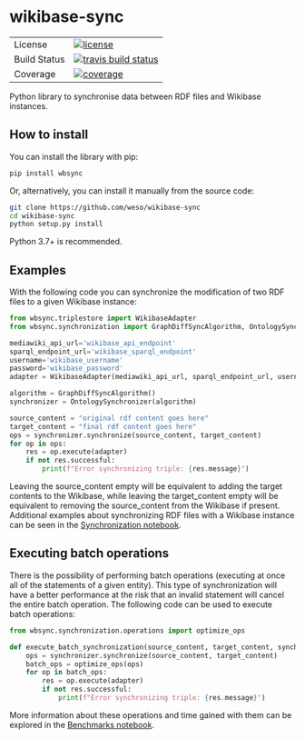 # wikibase-sync
<table>
<tr>
  <td>License</td>
  <td>
    <a href="https://github.com/weso/wikibase-sync/blob/master/LICENSE">
    <img src="https://img.shields.io/github/license/weso/wikibase-sync" alt="license" />
    </a>
</td>
</tr>
<tr>
  <td>Build Status</td>
  <td>
    <a href="https://travis-ci.com/weso/wikibase-sync">
    <img src="https://travis-ci.com/weso/wikibase-sync.svg?branch=master" alt="travis build status" />
    </a>
  </td>
</tr>
<tr>
  <td>Coverage</td>
  <td>
    <a href="https://codecov.io/gh/weso/wikibase-sync">
    <img src="https://codecov.io/gh/weso/wikibase-sync/branch/master/graph/badge.svg" alt="coverage" />
    </a>
  </td>
</tr>
</table>

Python library to synchronise data between RDF files and Wikibase instances.

## How to install
You can install the library with pip:
```bash
pip install wbsync
```

Or, alternatively, you can install it manually from the source code:
```bash
git clone https://github.com/weso/wikibase-sync
cd wikibase-sync
python setup.py install
```

Python 3.7+ is recommended.

## Examples
With the following code you can synchronize the modification of two RDF files to a given Wikibase instance:
```python
from wbsync.triplestore import WikibaseAdapter
from wbsync.synchronization import GraphDiffSyncAlgorithm, OntologySynchronizer

mediawiki_api_url='wikibase_api_endpoint'
sparql_endpoint_url='wikibase_sparql_endpoint'
username='wikibase_username'
password='wikibase_password'
adapter = WikibaseAdapter(mediawiki_api_url, sparql_endpoint_url, username, password)

algorithm = GraphDiffSyncAlgorithm()
synchronizer = OntologySynchronizer(algorithm)

source_content = "original rdf content goes here"
target_content = "final rdf content goes here"
ops = synchronizer.synchronize(source_content, target_content)
for op in ops:
    res = op.execute(adapter)
    if not res.successful:
        print(f"Error synchronizing triple: {res.message}")
```

Leaving the source_content empty will be equivalent to adding the target contents to the Wikibase, while leaving the target_content empty will be equivalent to removing the source_content from the Wikibase if present. Additional examples about synchronizing RDF files with a Wikibase instance can be seen in the [Synchronization notebook](notebooks/Synchronization.ipynb).

## Executing batch operations
There is the possibility of performing batch operations (executing at once all of the statements of a given entity). This type of synchronization will have a better performance at the risk that an invalid statement will cancel the entire batch operation. The following code can be used to execute batch operations:
```python
from wbsync.synchronization.operations import optimize_ops

def execute_batch_synchronization(source_content, target_content, synchronizer, adapter):
    ops = synchronizer.synchronize(source_content, target_content)
    batch_ops = optimize_ops(ops)
    for op in batch_ops:
        res = op.execute(adapter)
        if not res.successful:
            print(f"Error synchronizing triple: {res.message}")
```

More information about these operations and time gained with them can be explored in the [Benchmarks notebook](notebooks/Benchmarks.ipynb).
